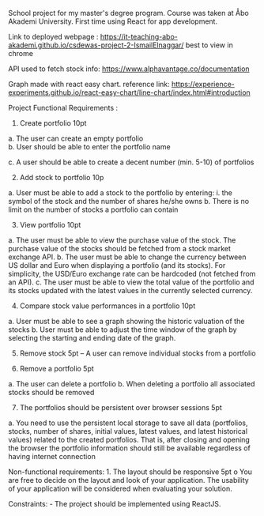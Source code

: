 School project for my master's degree program. Course was taken at Åbo Akademi University. First time using React for app development.

Link to deployed webpage : https://it-teaching-abo-akademi.github.io/csdewas-project-2-IsmailElnaggar/ best to view in chrome

API used to fetch stock info: https://www.alphavantage.co/documentation

Graph made with react easy chart.
reference link:  https://experience-experiments.github.io/react-easy-chart/line-chart/index.html#introduction



Project Functional Requirements :

1. Create portfolio 10pt

a. The user can create an empty portfolio  
b. User should be able to enter the portfolio name 

c. A user should be able to create a decent number (min. 5-10) of portfolios

2. Add stock to portfolio 10p 

a. User must be able to add a stock to the portfolio by entering: i. the symbol of the stock and the number of shares he/she owns
b. There is no limit on the number of stocks a portfolio can contain 

3. View portfolio 10pt 

a. The user must be able to view the purchase value of the stock. The purchase value of the stocks should be fetched from a stock market exchange API.
b. The user must be able to change the currency between US dollar and Euro when displaying a portfolio (and its stocks). For simplicity, the USD/Euro exchange rate can be hardcoded (not fetched from an API). 
c. The user must be able to view the total value of the portfolio and its stocks updated with the latest values in the currently selected currency.

4. Compare stock value performances in a portfolio 10pt 

a. User must be able to see a graph showing the historic valuation of the stocks 
b. User must be able to adjust the time window of the graph by selecting the starting and ending date of the graph. 

5. Remove stock 5pt – A user can remove individual stocks from a portfolio 

6. Remove a portfolio 5pt 

a. The user can delete a portfolio 
b. When deleting a portfolio all associated stocks should be removed

7. The portfolios should be persistent over browser sessions 5pt 

a. You need to use the persistent local storage to save all data (portfolios, stocks, number of shares, initial values, latest values, and latest historical values) related to the created portfolios. That is, after closing and opening the browser the portfolio information should still be available regardless of having internet connection 

Non-functional requirements: 1. The layout should be responsive 5pt o You are free to decide on the layout and look of your application. The usability of your application will be considered when evaluating your solution. 

Constraints: - The project should be implemented using ReactJS. 


